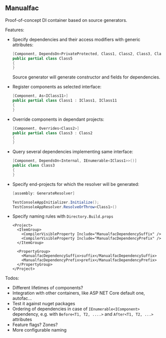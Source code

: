 ## Manualfac

Proof-of-concept DI container based on source generators.

Features:
- Specify dependencies and their access modifiers with generic attributes:
  ```csharp
  [Component, DependsOn<PrivateProtected, Class1, Class2, Class3, Class4>]
  public partial class Class5
  {
  }
  ```
  Source generator will generate constructor and fields for dependencies.
- Register components as selected interface:
  ```csharp
  [Component, As<IClass11>]
  public partial class Class1 : IClass1, IClass11
  {
  }
  ```
- Override components in dependant projects:
  ```csharp
  [Component, Overrides<Class2>]
  public partial class Class3 : Class2
  {
  }
  ```
- Query several dependencies implementing same interface:
  ```csharp
  [Component, DependsOn<Internal, IEnumerable<IClass1>>()]
  public class Class3
  {
  }
  ```
- Specify end-projects for which the resolver will be generated:
  ```csharp
  [assembly: GenerateResolver]  
  ```

  ```csharp
  TestConsoleAppInitializer.Initialize();
  TestConsoleAppResolver.ResolveOrThrow<Class1>()
  ```
- Specify naming rules with `Directory.Build.props`
  ```msbuild
  <Project>
    <ItemGroup>
      <CompilerVisibleProperty Include="ManualfacDependencySuffix" />
      <CompilerVisibleProperty Include="ManualfacDependencyPrefix" />
    </ItemGroup>

    <PropertyGroup>
      <ManualfacDependencySuffix>suffix</ManualfacDependencySuffix>
      <ManualfacDependencyPrefix>prefix</ManualfacDependencyPrefix>
    </PropertyGroup>
  </Project>
  ```

Todos:
- Different lifetimes of components?
- Integration with other containers, like ASP NET Core default one, autofac...
- Test it against nuget packages
- Ordering of dependencies in case of `IEnumerable<IComponent>` 
  dependency, e.g. with `Before<T1, T2, ....>` and `After<T1, T2, ...>` attributes
- Feature flags? Zones?
- More configurable naming